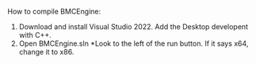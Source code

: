 How to compile BMCEngine:
1. Download and install Visual Studio 2022. Add the Desktop developent with C++.
2. Open BMCEngine.sln
*Look to the left of the run button. If it says x64, change it to x86.